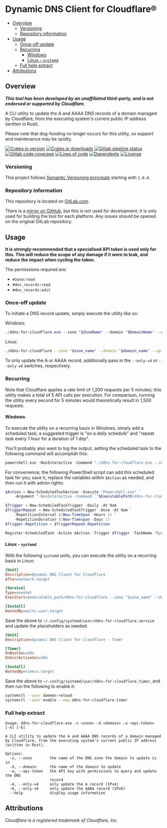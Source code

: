 # Dynamic DNS Client for Cloudflare® <!-- omit in toc -->

- [Overview](#overview)
  - [Versioning](#versioning)
  - [Repository information](#repository-information)
- [Usage](#usage)
  - [Once-off update](#once-off-update)
  - [Recurring](#recurring)
    - [Windows](#windows)
    - [Linux - `systemd`](#linux---systemd)
  - [Full help extract](#full-help-extract)
- [Attributions](#attributions)

## Overview

**_This tool has been developed by an unaffiliated third-party, and is not endorsed or supported by Cloudflare._**

A CLI utility to update the A and AAAA DNS records of a domain managed by Cloudflare, from the executing system's current public IP address (written in Rust).

Please note that dog-fooding no longer occurs for this utility, so support and maintenance may be spotty.

[![Crates.io version](https://img.shields.io/crates/v/dynamic-dns-client-for-cloudflare?style=for-the-badge)](https://docs.rs/dynamic-dns-client-for-cloudflare/latest/dynamic-dns-client-for-cloudflare/)
[![Crates.io downloads](https://img.shields.io/crates/d/dynamic-dns-client-for-cloudflare?style=for-the-badge)](https://crates.io/crates/dynamic-dns-client-for-cloudflare)
[![Gitlab pipeline status](https://img.shields.io/gitlab/pipeline/Kage-Yami/dynamic-dns-client-for-cloudflare/main?style=for-the-badge)](https://gitlab.com/Kage-Yami/dynamic-dns-client-for-cloudflare/pipelines/main/latest)
[![Gitlab code coverage](https://img.shields.io/gitlab/coverage/Kage-Yami/dynamic-dns-client-for-cloudflare/main?style=for-the-badge)](https://gitlab.com/Kage-Yami/dynamic-dns-client-for-cloudflare)
[![Lines of code](https://img.shields.io/tokei/lines/gitlab/Kage-Yami/dynamic-dns-client-for-cloudflare?style=for-the-badge)](https://gitlab.com/Kage-Yami/dynamic-dns-client-for-cloudflare)
[![Dependents](https://img.shields.io/librariesio/dependent-repos/cargo/dynamic-dns-client-for-cloudflare?style=for-the-badge)](https://libraries.io/cargo/dynamic-dns-client-for-cloudflare)
[![License](https://img.shields.io/crates/l/dynamic-dns-client-for-cloudflare?style=for-the-badge)](https://gitlab.com/Kage-Yami/dynamic-dns-client-for-cloudflare/-/blob/main/LICENSE)

### Versioning

This project follows [Semantic Versioning principals](https://semver.org/) starting with `1.0.0`.

### Repository information

This repository is located on [GitLab.com](https://gitlab.com/Kage-Yami/dynamic-dns-client-for-cloudflare).

There is a [mirror on GitHub](https://github.com/Kage-Yami/dynamic-dns-client-for-cloudflare), but this is not used for development; it is only used for building the tool for each platform. Any issues should be opened on the original GitLab repository.

## Usage

**It is _strongly_ recommended that a specialised API token is used only for this. This will reduce the scope of any damage if it were to leak, and reduce the impact when cycling the token.**

The permissions required are:
- `#zone:read`
- `#dns_records:read`
- `#dns_records:edit`

### Once-off update

To initiate a DNS record update, simply execute the utility like so:

Windows:

```powershell
./ddns-for-cloudflare.exe --zone "$ZoneName" --domain "$DomainName" --api-token "$ApiToken"
```

Linux:

```sh
./ddns-for-cloudflare --zone "$zone_name" --domain "$domain_name" --api-token "$api_token"
```

To only update the A or AAAA record, additionally pass in the `--only-v4` or `--only-v6` switches, respectively.

### Recurring

Note that Cloudflare applies a rate limit of 1,200 requests per 5 minutes; this utility makes a total of 5 API calls per execution. For comparison, running the utility every second for 5 minutes would theoretically result in 1,500 requests.

#### Windows

To execute the utility on a recurring basis in Windows, simply add a scheduled task; a suggested trigger is "on a *daily* schedule" and "repeat task every *1 hour* for a duration of *1 day*".

You'll probably also want to log the output, setting the scheduled task to the following command will accomplish this:

```powershell
powershell.exe -NonInteractive -Command "./ddns-for-cloudflare.exe --zone '$ZoneName' --domain '$DomainName' --api-token '$ApiToken' *> $LogPath/$((Get-Date).ToString('yyyy-MM-dd HH-mm-ss')).log"
```

For convenience, the following PowerShell script can add this scheduled task for you; save it, replace the variables within `$Action` as needed, and then run it with admin rights:

```powershell
$Action = New-ScheduledTaskAction -Execute "Powershell.exe" `
    -Argument "-NonInteractive -Command `"$ExecutablePath\ddns-for-cloudflare.exe --zone '$ZoneName' --domain '$DomainName' --api-token '$ApiToken' *> $LogPath\`$((Get-Date).ToString('yyyy-MM-dd HH-mm-ss')).log`""

$Trigger = New-ScheduledTaskTrigger -Daily -At 9am
$TriggerRepeat = New-ScheduledTaskTrigger -Once -At 9am `
    -RepetitionInterval $(New-TimeSpan -Hours 1) `
    -RepetitionDuration $(New-Timespan -Days 1)
$Trigger.Repetition = $TriggerRepeat.Repetition

Register-ScheduledTask -Action $Action -Trigger $Trigger -TaskName "Dynamic DNS Client for Cloudflare" -TaskPath "Custom"
```

#### Linux - `systemd`

With the following `systemd` units, you can execute the utility on a recurring basis in Linux:

```ini
[Unit]
Description=Dynamic DNS Client for Cloudflare
After=network.target

[Service]
Type=oneshot
ExecStart=$executable_path/ddns-for-cloudflare --zone "$zone_name" --domain "$domain_name" --api-token "$api_token"

[Install]
WantedBy=multi-user.target
```

Save the above to `~/.config/systemd/user/ddns-for-cloudflare.service` and update the placeholders as needed.

```ini
[Unit]
Description=Dynamic DNS Client for Cloudflare - Timer

[Timer]
OnBootSec=30s
OnUnitActiveSec=30m

[Install]
WantedBy=timers.target
```

Save the above to `~/.config/systemd/user/ddns-for-cloudflare.timer`, and then run the following to enable it:

```sh
systemctl --user daemon-reload
systemctl --user enable --now ddns-for-cloudflare.timer
```

### Full help extract

```
Usage: ddns-for-cloudflare.exe -z <zone> -d <domain> -a <api-token> [-4] [-6]

A CLI utility to update the A and AAAA DNS records of a domain managed by Cloudflare, from the executing system's current public IP address (written in Rust).

Options:
  -z, --zone        the name of the DNS zone the domain to update is in
  -d, --domain      the name of the domain to update
  -a, --api-token   the API key with permissions to query and update the DNS
                    record
  -4, --only-v4     only update the A record (IPv4)
  -6, --only-v6     only update the AAAA record (IPv6)
  --help            display usage information
```

## Attributions

_Cloudflare is a registered trademark of Cloudflare, Inc._
